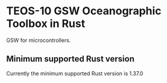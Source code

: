 # TEOS-10 GSW Oceanographic Toolbox in Rust

GSW for microcontrollers.

## Minimum supported Rust version

Currently the minimum supported Rust version is 1.37.0
